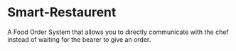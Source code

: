 # Smart-Restaurent
A Food Order System that allows you to directly communicate with the chef instead of waiting for the bearer to give an order.

